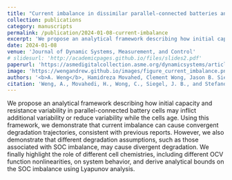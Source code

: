 ```yaml
---
title: "Current imbalance in dissimilar parallel-connected batteries and the fate of degradation convergence"
collection: publications
category: manuscripts
permalink: /publication/2024-01-08-current-imbalance
excerpt: 'We propose an analytical framework describing how initial capacity and resistance variability in parallel-connected battery cells may inflict additional variability or reduce variability while the cells age. Using this framework, we demonstrate that current imbalance can cause convergent degradation trajectories, consistent with previous reports. However, we also demonstrate that different degradation assumptions, such as those associated with SOC imbalance, may cause divergent degradation. We finally highlight the role of different cell chemistries, including different OCV function nonlinearities, on system behavior, and derive analytical bounds on the SOC imbalance using Lyapunov analysis.'
date: 2024-01-08
venue: 'Journal of Dynamic Systems, Measurement, and Control'
# slidesurl: 'http://academicpages.github.io/files/slides2.pdf'
paperurl: 'https://asmedigitalcollection.asme.org/dynamicsystems/article/146/1/011106/1170036/Current-Imbalance-in-Dissimilar-Parallel-Connected'
image: 'https://wengandrew.github.io/images/figure_current_imbalance.png'
authors: '<b>A. Weng</b>, Hamidreza Movahed, Clement Wong, Jason B. Siegel, Anna Stefanopoulou'
citation: 'Weng, A., Movahedi, H., Wong, C., Siegel, J. B., and Stefanopoulou, A. (January 8, 2024). "Current Imbalance in Dissimilar Parallel-Connected Batteries and the Fate of Degradation Convergence." ASME. J. Dyn. Sys., Meas., Control. January 2024; 146(1): 011106. https://doi.org/10.1115/1.4064028'
---
```


We propose an analytical framework describing how initial capacity and resistance variability in parallel-connected battery cells may inflict additional variability or reduce variability while the cells age. Using this framework, we demonstrate that current imbalance can cause convergent degradation trajectories, consistent with previous reports. However, we also demonstrate that different degradation assumptions, such as those associated with SOC imbalance, may cause divergent degradation. We finally highlight the role of different cell chemistries, including different OCV function nonlinearities, on system behavior, and derive analytical bounds on the SOC imbalance using Lyapunov analysis.
